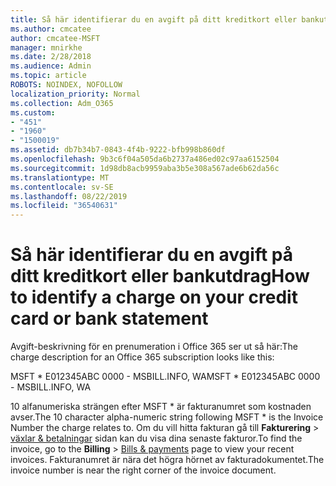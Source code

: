```yaml
---
title: Så här identifierar du en avgift på ditt kreditkort eller bankutdrag
ms.author: cmcatee
author: cmcatee-MSFT
manager: mnirkhe
ms.date: 2/28/2018
ms.audience: Admin
ms.topic: article
ROBOTS: NOINDEX, NOFOLLOW
localization_priority: Normal
ms.collection: Adm_O365
ms.custom:
- "451"
- "1960"
- "1500019"
ms.assetid: db7b34b7-0843-4f4b-9222-bfb998b860df
ms.openlocfilehash: 9b3c6f04a505da6b2737a486ed02c97aa6152504
ms.sourcegitcommit: 1d98db8acb9959aba3b5e308a567ade6b62da56c
ms.translationtype: MT
ms.contentlocale: sv-SE
ms.lasthandoff: 08/22/2019
ms.locfileid: "36540631"
---
```

# <a name="how-to-identify-a-charge-on-your-credit-card-or-bank-statement"></a><span data-ttu-id="2c6e7-102">Så här identifierar du en avgift på ditt kreditkort eller bankutdrag</span><span class="sxs-lookup"><span data-stu-id="2c6e7-102">How to identify a charge on your credit card or bank statement</span></span>

<span data-ttu-id="2c6e7-103">Avgift-beskrivning för en prenumeration i Office 365 ser ut så här:</span><span class="sxs-lookup"><span data-stu-id="2c6e7-103">The charge description for an Office 365 subscription looks like this:</span></span>
  
<span data-ttu-id="2c6e7-104">MSFT \* E012345ABC 0000 - MSBILL.INFO, WA</span><span class="sxs-lookup"><span data-stu-id="2c6e7-104">MSFT \* E012345ABC 0000 - MSBILL.INFO, WA</span></span>
  
<span data-ttu-id="2c6e7-105">10 alfanumeriska strängen efter MSFT \* är fakturanumret som kostnaden avser.</span><span class="sxs-lookup"><span data-stu-id="2c6e7-105">The 10 character alpha-numeric string following MSFT \* is the Invoice Number the charge relates to.</span></span> <span data-ttu-id="2c6e7-106">Om du vill hitta fakturan gå till **Fakturering** \> [växlar & betalningar](https://go.microsoft.com/fwlink/p/?linkid=848039) sidan kan du visa dina senaste fakturor.</span><span class="sxs-lookup"><span data-stu-id="2c6e7-106">To find the invoice, go to the **Billing** \> [Bills & payments](https://go.microsoft.com/fwlink/p/?linkid=848039) page to view your recent invoices.</span></span> <span data-ttu-id="2c6e7-107">Fakturanumret är nära det högra hörnet av fakturadokumentet.</span><span class="sxs-lookup"><span data-stu-id="2c6e7-107">The invoice number is near the right corner of the invoice document.</span></span>